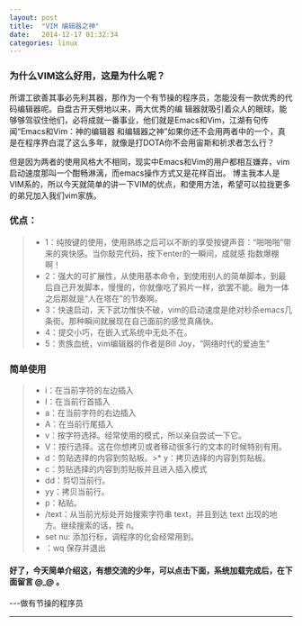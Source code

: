 ```yaml
---
layout: post
title:  "VIM 编辑器之神"
date:   2014-12-17 01:32:34
categories: linux
---
```


### 为什么VIM这么好用，这是为什么呢？
所谓工欲善其事必先利其器，那作为一个有节操的程序员，怎能没有一款优秀的代码编辑器呢。自盘古开天劈地以来，两大优秀的编
辑器就吸引着众人的眼球，能够够驾驭住他们，必将成就一番事业，他们就是Emacs和Vim，江湖有句传闻“Emacs和Vim：神的编辑器
和编辑器之神”如果你还不会用两者中的一个，真是在程序界白混了这么多年，就像是打DOTA你不会用宙斯和祈求者怎么行？

但是因为两者的使用风格大不相同，现实中Emacs和Vim的用户都相互嫌弃，vim启动速度那叫一个酣畅淋漓，而emacs操作方式又是花样百出。
博主我本人是VIM系的，所以今天就简单的讲一下VIM的优点，和使用方法，希望可以拉拢更多的弟兄加入我们vim家族。

### 优点：


>* 1：纯按键的使用，使用熟练之后可以不断的享受按键声音：“啪啪啪”带来的爽快感。当你敲完代码，按下enter的一瞬间，成就感
指数爆棚啊！
>* 2：强大的可扩展性，从使用基本命令，到使用别人的简单脚本，到最后自己开发脚本，慢慢的，你就像吃了鸦片一样，欲罢不能。融为一体之后那就是“人在塔在”的节奏啊。
>* 3：快速启动，天下武功惟快不破，vim的启动速度是绝对秒杀emacs几条街。那种瞬间就展现在自己面前的感觉真痛快。
>* 4：提交小巧，在嵌入式系统中无处不在。
>* 5：贵族血统，vim编辑器的作者是Bill Joy，“网络时代的爱迪生”

### 简单使用

>* i：在当前字符的左边插入
>* I：在当前行首插入
>* a：在当前字符的右边插入
>* A：在当前行尾插入
>* v：按字符选择。经常使用的模式，所以亲自尝试一下它。
>* V：按行选择。这在你想拷贝或者移动很多行的文本的时候特别有用。
>* d：剪贴选择的内容到剪贴板。>*  y：拷贝选择的内容到剪贴板。
>* c：剪贴选择的内容到剪贴板并且进入插入模式
>* dd：剪切当前行。
>* yy：拷贝当前行。
>* p：粘贴。
>* /text：从当前光标处开始搜索字符串 text，并且到达 text 出现的地方。继续搜索的话，按 n。
>* set nu: 添加行标，调程序的化会经常用到。
>* ：wq 保存并退出

#### 好了，今天简单介绍这，有想交流的少年，可以点击下面，系统加载完成后，在下面留言 @_@ 。

---做有节操的程序员

---